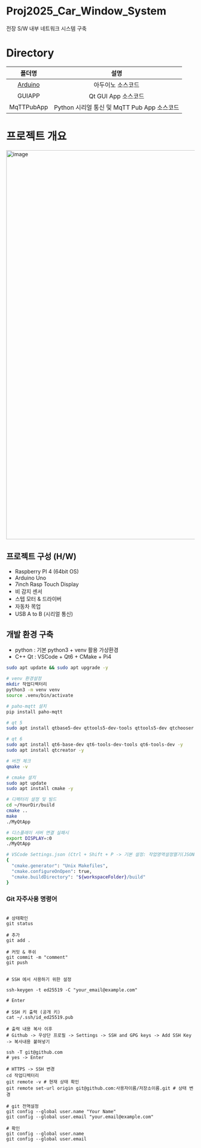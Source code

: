 # Proj2025_Car_Window_System
전장 S/W 내부 네트워크 시스템 구축

# Directory

|폴더명|설명|
|:--:|:--:|
|[Arduino](https://github.com/Owl-jun/Proj2025_Car_Window_System/tree/main/Arduino)|아두이노 소스코드|
|GUIAPP|Qt GUI App 소스코드|
|MqTTPubApp|Python 시리얼 통신 및 MqTT Pub App 소스코드|


# 프로젝트 개요
<img width="1715" height="1037" alt="image" src="https://github.com/user-attachments/assets/7fb0bd89-5bc2-4af2-8d71-f4545f968cac" />

## 프로젝트 구성 (H/W)

- Raspberry PI 4 (64bit OS)
- Arduino Uno
- 7inch Rasp Touch Display
- 비 감지 센서
- 스텝 모터 & 드라이버
- 자동차 목업
- USB A to B (시리얼 통신)


## 개발 환경 구축

- python : 기본 python3 + venv 활용 가상환경
- C++ Qt : VSCode + Qt6 + CMake + Pi4

```bash
sudo apt update && sudo apt upgrade -y

# venv 환경설정
mkdir 작업디렉터리
python3 -m venv venv
source .venv/bin/activate

# paho-mqtt 설치
pip install paho-mqtt

# qt 5
sudo apt install qtbase5-dev qttools5-dev-tools qttools5-dev qtchooser -y

# qt 6
sudo apt install qt6-base-dev qt6-tools-dev-tools qt6-tools-dev -y
sudo apt install qtcreator -y

# 버전 체크
qmake -v

# cmake 설치
sudo apt update
sudo apt install cmake -y

# 디렉터리 설정 및 빌드
cd ~/YourDir/build
cmake ..
make
./MyQtApp

# 디스플레이 서버 연결 실패시
export DISPLAY=:0
./MyQtApp

# VSCode Settings.json (Ctrl + Shift + P -> 기본 설정: 작업영역설정열기(JSON))
{
  "cmake.generator": "Unix Makefiles",
  "cmake.configureOnOpen": true,
  "cmake.buildDirectory": "${workspaceFolder}/build"
}

```
  

### Git 자주사용 명령어

```

# 상태확인
git status

# 추가
git add .

# 커밋 & 푸쉬
git commit -m "comment"
git push


# SSH 에서 사용하기 위한 설정

ssh-keygen -t ed25519 -C "your_email@example.com"

# Enter

# SSH 키 출력 (공개 키)
cat ~/.ssh/id_ed25519.pub

# 출력 내용 복사 이후
# Github -> 우상단 프로필 -> Settings -> SSH and GPG keys -> Add SSH Key -> 복사내용 붙혀넣기

ssh -T git@github.com
# yes -> Enter

# HTTPS -> SSH 변경
cd 작업디렉터리
git remote -v # 현재 상태 확인
git remote set-url origin git@github.com:사용자이름/저장소이름.git # 상태 변경

# git 전역설정
git config --global user.name "Your Name"
git config --global user.email "your.email@example.com"

# 확인
git config --global user.name
git config --global user.email

```
